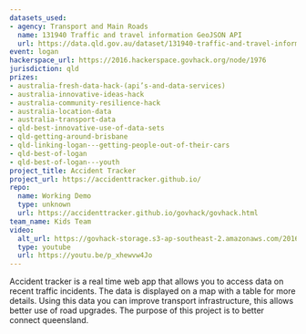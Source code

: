 ```yaml
---
datasets_used:
- agency: Transport and Main Roads
  name: 131940 Traffic and travel information GeoJSON API
  url: https://data.qld.gov.au/dataset/131940-traffic-and-travel-information-geojson-api
event: logan
hackerspace_url: https://2016.hackerspace.govhack.org/node/1976
jurisdiction: qld
prizes:
- australia-fresh-data-hack-(api’s-and-data-services)
- australia-innovative-ideas-hack
- australia-community-resilience-hack
- australia-location-data
- australia-transport-data
- qld-best-innovative-use-of-data-sets
- qld-getting-around-brisbane
- qld-linking-logan---getting-people-out-of-their-cars
- qld-best-of-logan
- qld-best-of-logan---youth
project_title: Accident Tracker
project_url: https://accidenttracker.github.io/
repo:
  name: Working Demo
  type: unknown
  url: https://accidenttracker.github.io/govhack/govhack.html
team_name: Kids Team
video:
  alt_url: https://govhack-storage.s3-ap-southeast-2.amazonaws.com/2016/Accident%20Tracker%20GovHack%202016.mp4
  type: youtube
  url: https://youtu.be/p_xhewvw4Jo
---
```


Accident tracker is a real time web app that allows you to access data on recent traffic incidents. The data is displayed on a map with a table for more details. Using this data you can improve transport infrastructure, this allows better use of road upgrades. The purpose of this project is to better connect queensland.